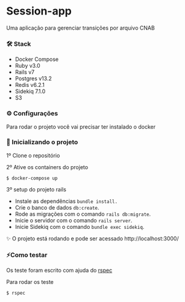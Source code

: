 # Session-app
  Uma aplicação para gerenciar transições por arquivo CNAB

### 🛠️ Stack 
 - Docker Compose
 - Ruby v3.0
 - Rails v7
 - Postgres v13.2
 - Redis v6.2.1
 - Sidekiq 7.1.0
 - S3

### ⚙️ Configurações 
Para rodar o projeto você vai precisar ter instalado o docker

### 🚀 Inicializando o projeto 
1º Clone o repositório

2º Ative os containers do projeto
```
$ docker-compose up
```

3º setup do projeto rails 

 - Instale as dependências `bundle install.`
 - Crie o banco de dados  `db:create`.
 - Rode as migrações com o comando `rails db:migrate`.
 - Inicie o servidor com o comando `rails server`.
 - Inicie Sidekiq com o comando `bundle exec sidekiq`.


✨ O projeto está rodando e pode ser acessado http://localhost:3000/

### ⚡Como testar   
  Os teste foram escrito com ajuda do [rspec](https://rspec.info/)

 Para rodar os teste 
```
$ rspec 
```
